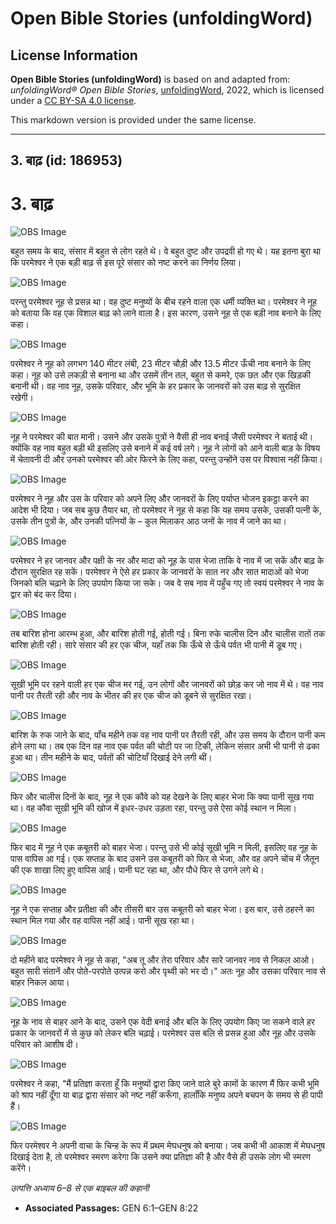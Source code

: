 # Open Bible Stories (unfoldingWord)

## License Information

**Open Bible Stories (unfoldingWord)** is based on and adapted from: _unfoldingWord® Open Bible Stories_, [unfoldingWord](https://unfoldingword.org/utw), 2022, which is licensed under a [CC BY-SA 4.0 license](https://creativecommons.org/licenses/by-sa/4.0/legalcode.en).

This markdown version is provided under the same license.



--------------------------------

## 3. बाढ़ (id: 186953)

3\. बाढ़
========

![OBS Image](https://cdn.aquifer.bible/aquifer-content/resources/UWOBS/jpg/360px/obs-en-03-01.jpg)

बहुत समय के बाद, संसार में बहुत से लोग रहते थे। वे बहुत दुष्ट और उपद्रवी हो गए थे। यह इतना बुरा था कि परमेश्वर ने एक बड़ी बाढ़ से इस पूरे संसार को नष्ट करने का निर्णय लिया।

![OBS Image](https://cdn.aquifer.bible/aquifer-content/resources/UWOBS/jpg/360px/obs-en-03-02.jpg)

परन्तु परमेश्वर नूह से प्रसन्न था। वह दुष्ट मनुष्यों के बीच रहने वाला एक धर्मी व्यक्ति था। परमेश्वर ने नूह को बताया कि वह एक विशाल बाढ़ को लाने वाला है। इस कारण, उसने नूह से एक बड़ी नाव बनाने के लिए कहा।

![OBS Image](https://cdn.aquifer.bible/aquifer-content/resources/UWOBS/jpg/360px/obs-en-03-03.jpg)

परमेश्वर ने नूह को लगभग 140 मीटर लंबी, 23 मीटर चौड़ी और 13\.5 मीटर ऊँची नाव बनाने के लिए कहा। नूह को उसे लकड़ी से बनाना था और उसमें तीन तल, बहुत से कमरे, एक छत और एक खिड़की बनानी थी। वह नाव नूह, उसके परिवार, और भूमि के हर प्रकार के जानवरों को उस बाढ़ से सुरक्षित रखेगी।

![OBS Image](https://cdn.aquifer.bible/aquifer-content/resources/UWOBS/jpg/360px/obs-en-03-04.jpg)

नूह ने परमेश्वर की बात मानी। उसने और उसके पुत्रों ने वैसी ही नाव बनाई जैसी परमेश्वर ने बताई थी। क्योंकि वह नाव बहुत बड़ी थी इसलिए उसे बनाने में कई वर्ष लगे। नूह ने लोगों को आने वाली बाड़ के विषय में चेतावनी दी और उनको परमेश्वर की ओर फिरने के लिए कहा, परन्तु उन्होंने उस पर विश्वास नहीं किया।

![OBS Image](https://cdn.aquifer.bible/aquifer-content/resources/UWOBS/jpg/360px/obs-en-03-05.jpg)

परमेश्वर ने नूह और उस के परिवार को अपने लिए और जानवरों के लिए पर्याप्त भोजन इकट्ठा करने का आदेश भी दिया। जब सब कुछ तैयार था, तो परमेश्वर ने नूह से कहा कि यह समय उसके, उसकी पत्नी के, उसके तीन पुत्रों के, और उनकी पत्नियों के – कुल मिलाकर आठ जनों के नाव में जाने का था।

![OBS Image](https://cdn.aquifer.bible/aquifer-content/resources/UWOBS/jpg/360px/obs-en-03-06.jpg)

परमेश्वर ने हर जानवर और पक्षी के नर और मादा को नूह के पास भेजा ताकि वे नाव में जा सकें और बाढ़ के दौरान सुरक्षित रह सकें। परमेश्वर ने ऐसे हर प्रकार के जानवरों के सात नर और सात मादाओं को भेजा जिनको बलि चढ़ाने के लिए उपयोग किया जा सके। जब वे सब नाव में पहुँच गए तो स्वयं परमेश्वर ने नाव के द्वार को बंद कर दिया।

![OBS Image](https://cdn.aquifer.bible/aquifer-content/resources/UWOBS/jpg/360px/obs-en-03-07.jpg)

तब बारिश होना आरम्भ हुआ, और बारिश होती गई, होती गई। बिना रुके चालीस दिन और चालीस रातों तक बारिश होती रही। सारे संसार की हर एक चीज, यहाँ तक कि ऊँचे से ऊँचे पर्वत भी पानी में डूब गए।

![OBS Image](https://cdn.aquifer.bible/aquifer-content/resources/UWOBS/jpg/360px/obs-en-03-08.jpg)

सूखी भूमि पर रहने वाली हर एक चीज मर गई, उन लोगों और जानवरों को छोड़ कर जो नाव में थे। वह नाव पानी पर तैरती रही और नाव के भीतर की हर एक चीज को डूबने से सुरक्षित रखा।

![OBS Image](https://cdn.aquifer.bible/aquifer-content/resources/UWOBS/jpg/360px/obs-en-03-09.jpg)

बारिश के रुक जाने के बाद, पाँच महीने तक वह नाव पानी पर तैरती रही, और उस समय के दौरान पानी कम होने लगा था। तब एक दिन वह नाव एक पर्वत की चोटी पर जा टिकी, लेकिन संसार अभी भी पानी से ढका हुआ था। तीन महीने के बाद, पर्वतों की चोटियाँ दिखाई देने लगी थीं।

![OBS Image](https://cdn.aquifer.bible/aquifer-content/resources/UWOBS/jpg/360px/obs-en-03-10.jpg)

फिर और चालीस दिनों के बाद, नूह ने एक कौवे को यह देखने के लिए बाहर भेजा कि क्या पानी सूख गया था। वह कौवा सूखी भूमि की खोज में इधर\-उधर उड़ता रहा, परन्तु उसे ऐसा कोई स्थान न मिला।

![OBS Image](https://cdn.aquifer.bible/aquifer-content/resources/UWOBS/jpg/360px/obs-en-03-11.jpg)

फिर बाद में नूह ने एक कबूतरी को बाहर भेजा। परन्तु उसे भी कोई सूखी भूमि न मिली, इसलिए वह नूह के पास वापिस आ गई। एक सप्ताह के बाद उसने उस कबूतरी को फिर से भेजा, और वह अपने चोंच में जैतून की एक शाखा लिए हुए वापिस आई। पानी घट रहा था, और पौधे फिर से उगने लगे थे।

![OBS Image](https://cdn.aquifer.bible/aquifer-content/resources/UWOBS/jpg/360px/obs-en-03-12.jpg)

नूह ने एक सप्ताह और प्रतीक्षा की और तीसरी बार उस कबूतरी को बाहर भेजा। इस बार, उसे ठहरने का स्थान मिल गया और वह वापिस नहीं आई। पानी सूख रहा था।

![OBS Image](https://cdn.aquifer.bible/aquifer-content/resources/UWOBS/jpg/360px/obs-en-03-13.jpg)

दो महीने बाद परमेश्वर ने नूह से कहा, "अब तू और तेरा परिवार और सारे जानवर नाव से निकल आओ। बहुत सारी संतानें और पोते\-परपोते उत्पन्न करो और पृथ्वी को भर दो।" अतः नूह और उसका परिवार नाव से बाहर निकल आया।

![OBS Image](https://cdn.aquifer.bible/aquifer-content/resources/UWOBS/jpg/360px/obs-en-03-14.jpg)

नूह के नाव से बाहर आने के बाद, उसने एक वेदी बनाई और बलि के लिए उपयोग किए जा सकने वाले हर प्रकार के जानवरों में से कुछ को लेकर बलि चढ़ाई। परमेश्वर उस बलि से प्रसन्न हुआ और नूह और उसके परिवार को आशीष दी।

![OBS Image](https://cdn.aquifer.bible/aquifer-content/resources/UWOBS/jpg/360px/obs-en-03-15.jpg)

परमेश्वर ने कहा, "मैं प्रतिज्ञा करता हूँ कि मनुष्यों द्वारा किए जाने वाले बुरे कामों के कारण मैं फिर कभी भूमि को श्राप नहीं दूँगा या बाढ़ द्वारा संसार को नष्ट नहीं करूँगा, हालाँकि मनुष्य अपने बचपन के समय से ही पापी हैं।

![OBS Image](https://cdn.aquifer.bible/aquifer-content/resources/UWOBS/jpg/360px/obs-en-03-16.jpg)

फिर परमेश्वर ने अपनी वाचा के चिन्ह के रूप में प्रथम मेघधनुष को बनाया। जब कभी भी आकाश में मेघधनुष दिखाई देता है, तो परमेश्वर स्मरण करेगा कि उसने क्या प्रतिज्ञा की है और वैसे ही उसके लोग भी स्मरण करेंगे।

*उत्पत्ति अध्याय 6–8 से एक बाइबल की कहानी*

* **Associated Passages:** GEN 6:1–GEN 8:22


